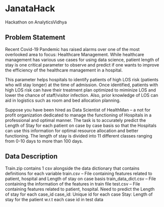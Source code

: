 # JanataHack
Hackathon on AnalyticsVidhya
## Problem Statement
Recent Covid-19 Pandemic has raised alarms over one of the most overlooked area to focus: Healthcare Management. While healthcare management has various use cases for using data science, patient length of stay is one critical parameter to observe and predict if one wants to improve the efficiency of the healthcare management in a hospital. 

This parameter helps hospitals to identify patients of high LOS risk (patients who will stay longer) at the time of admission. Once identified, patients with high LOS risk can have their treatment plan optimized to miminize LOS and lower the chance of staff/visitor infection. Also, prior knowledge of LOS can aid in logistics such as room and bed allocation planning.

Suppose you have been hired as Data Scientist of HealthMan – a not for profit organization dedicated to manage the functioning of Hospitals in a professional and optimal manner.
The task is to accurately predict the Length of Stay for each patient on case by case basis so that the Hospitals can use this information for optimal resource allocation and better functioning. The length of stay is divided into 11 different classes ranging from 0-10 days to more than 100 days.

## Data Description
Train.zip contains 1 csv alongside the data dictionary that contains definitions for each variable
train.csv – File containing features related to patient, hospital and Length of stay on case basis
train_data_dict.csv – File containing the information of the features in train file
test.csv – File containing features related to patient, hospital. Need to predict the Length of stay for each case_id
case_id: Unique id for each case
Stay: Length of stay for the patient w.r.t each case id in test data
